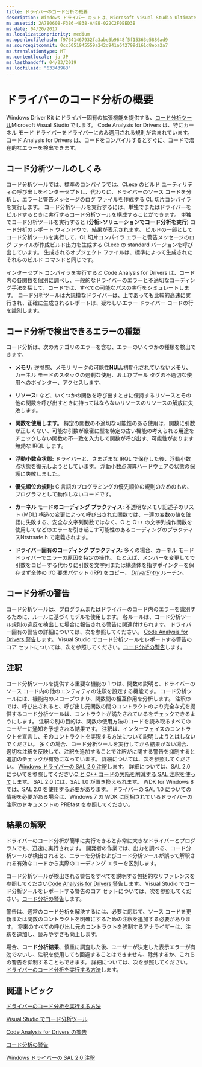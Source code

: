```yaml
---
title: ドライバーのコード分析の概要
description: Windows ドライバー キットは、Microsoft Visual Studio Ultimate 2012 でコード分析ツールにドライバー固有の拡張機能を提供します。
ms.assetid: 2A780608-F386-4838-A4EB-022C2F0EED3B
ms.date: 04/20/2017
ms.localizationpriority: medium
ms.openlocfilehash: f97641467932fa3abe3b9648f5f15363e5886ad9
ms.sourcegitcommit: 0cc5051945559a242d941a6f2799d161d8eba2a7
ms.translationtype: MT
ms.contentlocale: ja-JP
ms.lasthandoff: 04/23/2019
ms.locfileid: "63343963"
---
```

# <a name="code-analysis-for-drivers-overview"></a>ドライバーのコード分析の概要


Windows Driver Kit にドライバー固有の拡張機能を提供する、[コード分析ツール](https://go.microsoft.com/fwlink/p/?linkid=226836)Microsoft Visual Studio でします。 Code Analysis for Drivers は、特にカーネル モード ドライバーをドライバーにのみ適用される規則が含まれています。 コード Analysis for Drivers は、コードをコンパイルするとすぐに、コードで潜在的なエラーを検出できます。

## <a name="span-idhowthecodeanalysistoolworksspanspan-idhowthecodeanalysistoolworksspanspan-idhowthecodeanalysistoolworksspanhow-the-code-analysis-tool-works"></a><span id="How_the_Code_Analysis_tool_works"></span><span id="how_the_code_analysis_tool_works"></span><span id="HOW_THE_CODE_ANALYSIS_TOOL_WORKS"></span>コード分析ツールのしくみ


コード分析ツールでは、標準のコンパイラでは、Cl.exe のビルド ユーティリティの呼び出しをインターセプトし、代わりに、ドライバーのソース コードを分析し、エラーと警告メッセージのログ ファイルを作成する CL 切片コンパイラを実行します。 コード分析ツールを実行するには、単独でまたはドライバーをビルドするときに実行するコード分析ツールを構成することができます。 単独でコード分析ツールを実行すると (**分析&gt;ソリューションでコード分析を実行**) コード分析のレポート ウィンドウで、結果が表示されます。 ビルドの一部としてコード分析ツールを実行して、CL 切片コンパイラ エラーと警告メッセージのログ ファイルが作成ビルド出力を生成する Cl.exe の standard バージョンを呼び出しています。 生成されるオブジェクト ファイルは、標準によって生成されたそれらのビルド コマンドと同じです。

インターセプト コンパイラを実行すると Code Analysis for Drivers は、コード内の各関数を個別に調べし、一般的なドライバーのエラーと不適切なコーディング手法を探して、コードでは、すべての可能なパスの実行をシミュレートします。 コード分析ツールは大規模なドライバーは、上であっても比較的高速に実行され、正確に生成されるレポートは、疑わしいエラー ドライバー コードの行を識別します。

## <a name="span-idthetypesoferrorscodeanalysiscandetectspanspan-idthetypesoferrorscodeanalysiscandetectspanspan-idthetypesoferrorscodeanalysiscandetectspanthe-types-of-errors-code-analysis-can-detect"></a><span id="The_types_of_errors_Code_Analysis_can_detect"></span><span id="the_types_of_errors_code_analysis_can_detect"></span><span id="THE_TYPES_OF_ERRORS_CODE_ANALYSIS_CAN_DETECT"></span>コード分析で検出できるエラーの種類


コード分析は、次のカテゴリのエラーを含む、エラーのいくつかの種類を検出できます。

-   **メモリ:** 逆参照、メモリ リークの可能性**NULL**初期化されていないメモリ、カーネル モードのスタックの過剰な使用、およびプール タグの不適切な使用へのポインター、アクセスします。

-   **リソース:** など、いくつかの関数を呼び出すときに保持するリソースとその他の関数を呼び出すときに持ってはならないリソースのリソースの解放に失敗します。

-   **関数を使用します。** 特定の関数の不適切な可能性のある使用は、関数に引数が正しくない、可能な引数が厳密に型を特定の古い機能の考えられる用途をチェックしない関数の不一致を入力しで関数が呼び出す、可能性があります無効な IRQL します。

-   **浮動小数点状態:** ドライバーと、さまざまな IRQL で保存した後、浮動小数点状態を復元しようとしています。 浮動小数点演算ハードウェアの状態の保護に失敗しました。

-   **優先順位の規則:** C 言語のプログラミングの優先順位の規則のためのもの、プログラマとして動作しないコードです。

-   **カーネル モードのコーディング プラクティス:** 不透明なメモリ記述子のリスト (MDL) 構造の変更によって呼び出された関数では、一連の変数の値を確認に失敗する、安全な文字列関数ではなく、C と C++ の文字列操作関数を使用してなどのエラーを引き起こす可能性のあるコーディングのプラクティスNtstrsafe.h で定義されます。

-   **ドライバー固有のコーディング プラクティス:** 多くの場合、カーネル モード ドライバーでエラーの原因を特定の操作。 たとえば、メンバーを変更してで引数をコピーする代わりに引数を文字列または構造体を指すポインターを保存せず全体の I/O 要求パケット (IRP) をコピー、 [ *DriverEntry* ](https://msdn.microsoft.com/library/windows/hardware/ff544113)ルーチン。

## <a name="span-idcodeanalysiswarningsspanspan-idcodeanalysiswarningsspanspan-idcodeanalysiswarningsspancode-analysis-warnings"></a><span id="Code_Analysis_warnings"></span><span id="code_analysis_warnings"></span><span id="CODE_ANALYSIS_WARNINGS"></span>コード分析の警告


コード分析ツールは、プログラムまたはドライバーのコード内のエラーを識別するために、ルールに基づくモデルを使用します。 各ルールは、コード分析ツール規則の違反を検出した場合に報告される警告に関連付けられます。 ドライバー固有の警告の詳細については、次を参照してください。 [Code Analysis for Drivers 警告](prefast-for-drivers-warnings.md)します。 Visual Studio でコード分析ツールをレポートする警告のコア セットについては、次を参照してください。[コード分析の警告](https://go.microsoft.com/fwlink/p/?linkid=226853)します。

## <a name="span-idannotationsspanspan-idannotationsspanspan-idannotationsspanannotations"></a><span id="Annotations"></span><span id="annotations"></span><span id="ANNOTATIONS"></span>注釈


コード分析ツールを提供する重要な機能の 1 つは、関数の説明と、ドライバーのソース コード内の他のエンティティの注釈を設定する機能です。 コード分析ツールには、機能内のスコープつまり、関数間の相互作用を分析します。 注釈のでは、呼び出されると、呼び出し元関数の間のコントラクトのより完全な式を提供するコード分析ツールは、コントラクトが満たされているをチェックできるようにします。 注釈の別の目的は、関数の使用方法のコードを読み取るすべてのユーザーに通知を予想される結果です。 注釈は、インターフェイスのコントラクトを宣言し、そのコントラクトを実現する方法について説明しようとはしないでください。 多くの場合、コード分析ツールを実行してから結果がない場合、適切な注釈を反映して、注釈を追加することで注釈がに関する警告を抑制すると追加のチェックが有効になっています。 詳細については、次を参照してください。 [Windows ドライバーの SAL 2.0 注釈](sal-2-annotations-for-windows-drivers.md)します。 詳細については、SAL 2.0 についてを参照してください[C と C++ コードの欠陥を削減する SAL 注釈を使って](https://go.microsoft.com/fwlink/p/?linkid=247283)します。 SAL 2.0 には、SAL 1.0 が置き換えられます。 WDK for Windows 8 では、SAL 2.0 を使用する必要があります。 ドライバーの SAL 1.0 についての情報を必要がある場合は、Windows 7 の WDK に同梱されているドライバーの注釈のドキュメントの PREfast を参照してください。

## <a name="span-idinterpretingtheresultspanspan-idinterpretingtheresultspanspan-idinterpretingtheresultspaninterpreting-the-result"></a><span id="Interpreting_the_result"></span><span id="interpreting_the_result"></span><span id="INTERPRETING_THE_RESULT"></span>結果の解釈


ドライバーのコード分析が簡単に実行できると非常に大きなドライバーとプログラムでも、迅速に実行されます。 開発者の作業では、出力を調べる、コード分析ツールが検出されると、エラーを分析およびコード分析ツールが誤って解釈される有効なコードから実際のコーディング エラーを区別します。

コード分析ツールが検出される警告をすべてを説明する包括的なリファレンスを参照してください[Code Analysis for Drivers 警告](prefast-for-drivers-warnings.md)します。 Visual Studio でコード分析ツールをレポートする警告のコア セットについては、次を参照してください。[コード分析の警告](https://go.microsoft.com/fwlink/p/?linkid=226853)します。

警告は、通常のコード分析を解決するには、必要に応じて、ソース コードを更新または関数のコントラクトを明確にするための注釈を追加する必要があります。 将来のすべての呼び出し元のコントラクトを強制するアナライザーは、注釈を追加し、読みやすさも向上します。

場合、**コード分析結果**、慎重に調査した後、ユーザーが決定した表示エラーが有効でないし、注釈を使用しても回避することはできません、除外するか、これらの警告を抑制することもできます。 詳細については、次を参照してください。[ドライバーのコード分析を実行する方法](how-to-run-code-analysis-for-drivers.md)します。

## <a name="span-idrelatedtopicsspanrelated-topics"></a><span id="related_topics"></span>関連トピック


[ドライバーのコード分析を実行する方法](how-to-run-code-analysis-for-drivers.md)

[Visual Studio でコード分析ツール](https://go.microsoft.com/fwlink/p/?linkid=226836)

[Code Analysis for Drivers の警告](prefast-for-drivers-warnings.md)

[コード分析の警告](https://go.microsoft.com/fwlink/p/?linkid=226853)

[Windows ドライバーの SAL 2.0 注釈](sal-2-annotations-for-windows-drivers.md)

 

 






